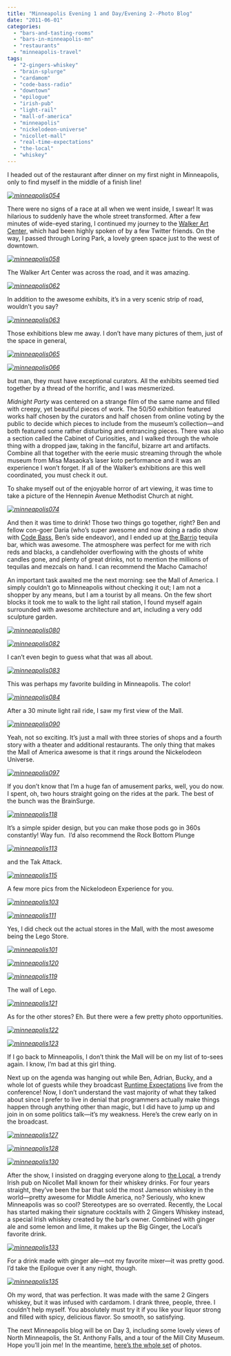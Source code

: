 ```yaml
---
title: "Minneapolis Evening 1 and Day/Evening 2--Photo Blog"
date: "2011-06-01"
categories: 
  - "bars-and-tasting-rooms"
  - "bars-in-minneapolis-mn"
  - "restaurants"
  - "minneapolis-travel"
tags: 
  - "2-gingers-whiskey"
  - "brain-splurge"
  - "cardamom"
  - "code-bass-radio"
  - "downtown"
  - "epilogue"
  - "irish-pub"
  - "light-rail"
  - "mall-of-america"
  - "minneapolis"
  - "nickelodeon-universe"
  - "nicollet-mall"
  - "real-time-expectations"
  - "the-local"
  - "whiskey"
---
```


I headed out of the restaurant after dinner on my first night in Minneapolis, only to find myself in the middle of a finish line!

_[![](http://s3.amazonaws.com/thegourmez-wpmedia/2011/05/minneapolis054.jpg "minneapolis054")](http://s3.amazonaws.com/thegourmez-wpmedia/2011/05/minneapolis054.jpg)_

There were no signs of a race at all when we went inside, I swear! It was hilarious to suddenly have the whole street transformed. After a few minutes of wide-eyed staring, I continued my journey to the [Walker Art Center,](http://www.walkerart.org/) which had been highly spoken of by a few Twitter friends. On the way, I passed through Loring Park, a lovely green space just to the west of downtown.

_[![](http://s3.amazonaws.com/thegourmez-wpmedia/2011/05/minneapolis058.jpg "minneapolis058")](http://s3.amazonaws.com/thegourmez-wpmedia/2011/05/minneapolis058.jpg)_

The Walker Art Center was across the road, and it was amazing.

_[![](http://s3.amazonaws.com/thegourmez-wpmedia/2011/05/minneapolis062.jpg "minneapolis062")](http://s3.amazonaws.com/thegourmez-wpmedia/2011/05/minneapolis062.jpg)_

In addition to the awesome exhibits, it’s in a very scenic strip of road, wouldn’t you say?

_[![](http://s3.amazonaws.com/thegourmez-wpmedia/2011/05/minneapolis063.jpg "minneapolis063")](http://s3.amazonaws.com/thegourmez-wpmedia/2011/05/minneapolis063.jpg)_

Those exhibitions blew me away. I don’t have many pictures of them, just of the space in general,

_[![](http://s3.amazonaws.com/thegourmez-wpmedia/2011/05/minneapolis065.jpg "minneapolis065")](http://s3.amazonaws.com/thegourmez-wpmedia/2011/05/minneapolis065.jpg)_

_[![](http://s3.amazonaws.com/thegourmez-wpmedia/2011/05/minneapolis066.jpg "minneapolis066")](http://s3.amazonaws.com/thegourmez-wpmedia/2011/05/minneapolis066.jpg)_

but man, they must have exceptional curators. All the exhibits seemed tied together by a thread of the horrific, and I was mesmerized.

_Midnight Party_ was centered on a strange film of the same name and filled with creepy, yet beautiful pieces of work. The 50/50 exhibition featured works half chosen by the curators and half chosen from online voting by the public to decide which pieces to include from the museum’s collection—and both featured some rather disturbing and entrancing pieces. There was also a section called the Cabinet of Curiosities, and I walked through the whole thing with a dropped jaw, taking in the fanciful, bizarre art and artifacts. Combine all that together with the eerie music streaming through the whole museum from Misa Masaoka’s laser koto performance and it was an experience I won’t forget. If all of the Walker’s exhibitions are this well coordinated, you must check it out.

To shake myself out of the enjoyable horror of art viewing, it was time to take a picture of the Hennepin Avenue Methodist Church at night.

_[![](http://s3.amazonaws.com/thegourmez-wpmedia/2011/05/minneapolis074.jpg "minneapolis074")](http://s3.amazonaws.com/thegourmez-wpmedia/2011/05/minneapolis074.jpg)_

And then it was time to drink! Those two things go together, right? Ben and fellow con-goer Daria (who’s super awesome and now doing a radio show with [Code Bass](http://codebassradio.net/), Ben’s side endeavor), and I ended up at [the Barrio](http://barriotequila.com/Barrio_mpls.html) tequila bar, which was awesome. The atmosphere was perfect for me with rich reds and blacks, a candleholder overflowing with the ghosts of white candles gone, and plenty of great drinks, not to mention the millions of tequilas and mezcals on hand. I can recommend the Macho Camacho!

An important task awaited me the next morning: see the Mall of America. I simply couldn’t go to Minneapolis without checking it out; I am not a shopper by any means, but I am a tourist by all means. On the few short blocks it took me to walk to the light rail station, I found myself again surrounded with awesome architecture and art, including a very odd sculpture garden.

_[![](http://s3.amazonaws.com/thegourmez-wpmedia/2011/05/minneapolis080.jpg "minneapolis080")](http://s3.amazonaws.com/thegourmez-wpmedia/2011/05/minneapolis080.jpg)_

_[![](http://s3.amazonaws.com/thegourmez-wpmedia/2011/05/minneapolis082.jpg "minneapolis082")](http://s3.amazonaws.com/thegourmez-wpmedia/2011/05/minneapolis082.jpg)_

I can’t even begin to guess what that was all about.

_[![](http://s3.amazonaws.com/thegourmez-wpmedia/2011/05/minneapolis083.jpg "minneapolis083")](http://s3.amazonaws.com/thegourmez-wpmedia/2011/05/minneapolis083.jpg)_

This was perhaps my favorite building in Minneapolis. The color!

_[![](http://s3.amazonaws.com/thegourmez-wpmedia/2011/05/minneapolis084.jpg "minneapolis084")](http://s3.amazonaws.com/thegourmez-wpmedia/2011/05/minneapolis084.jpg)_

After a 30 minute light rail ride, I saw my first view of the Mall.

_[![](http://s3.amazonaws.com/thegourmez-wpmedia/2011/05/minneapolis090.jpg "minneapolis090")](http://s3.amazonaws.com/thegourmez-wpmedia/2011/05/minneapolis090.jpg)_

Yeah, not so exciting. It’s just a mall with three stories of shops and a fourth story with a theater and additional restaurants. The only thing that makes the Mall of America awesome is that it rings around the Nickelodeon Universe.

_[![](http://s3.amazonaws.com/thegourmez-wpmedia/2011/05/minneapolis097.jpg "minneapolis097")](http://s3.amazonaws.com/thegourmez-wpmedia/2011/05/minneapolis097.jpg)_

If you don’t know that I’m a huge fan of amusement parks, well, you do now. I spent, oh, two hours straight going on the rides at the park. The best of the bunch was the BrainSurge.

_[![](http://s3.amazonaws.com/thegourmez-wpmedia/2011/05/minneapolis118.jpg "minneapolis118")](http://s3.amazonaws.com/thegourmez-wpmedia/2011/05/minneapolis118.jpg)_

It’s a simple spider design, but you can make those pods go in 360s constantly! Way fun.  I’d also recommend the Rock Bottom Plunge

_[![](http://s3.amazonaws.com/thegourmez-wpmedia/2011/05/minneapolis113.jpg "minneapolis113")](http://s3.amazonaws.com/thegourmez-wpmedia/2011/05/minneapolis113.jpg)_

and the Tak Attack.

_[![](http://s3.amazonaws.com/thegourmez-wpmedia/2011/05/minneapolis115.jpg "minneapolis115")](http://s3.amazonaws.com/thegourmez-wpmedia/2011/05/minneapolis115.jpg)_

A few more pics from the Nickelodeon Experience for you.

_[![](http://s3.amazonaws.com/thegourmez-wpmedia/2011/05/minneapolis103.jpg "minneapolis103")](http://s3.amazonaws.com/thegourmez-wpmedia/2011/05/minneapolis103.jpg)_

_[![](http://s3.amazonaws.com/thegourmez-wpmedia/2011/05/minneapolis111.jpg "minneapolis111")](http://s3.amazonaws.com/thegourmez-wpmedia/2011/05/minneapolis111.jpg)_

Yes, I did check out the actual stores in the Mall, with the most awesome being the Lego Store.

_[![](http://s3.amazonaws.com/thegourmez-wpmedia/2011/05/minneapolis101.jpg "minneapolis101")](http://s3.amazonaws.com/thegourmez-wpmedia/2011/05/minneapolis101.jpg)_

_[![](http://s3.amazonaws.com/thegourmez-wpmedia/2011/05/minneapolis120.jpg "minneapolis120")](http://s3.amazonaws.com/thegourmez-wpmedia/2011/05/minneapolis120.jpg)_

_[![](http://s3.amazonaws.com/thegourmez-wpmedia/2011/05/minneapolis119.jpg "minneapolis119")](http://s3.amazonaws.com/thegourmez-wpmedia/2011/05/minneapolis119.jpg)_

The wall of Lego.

_[![](http://s3.amazonaws.com/thegourmez-wpmedia/2011/05/minneapolis121.jpg "minneapolis121")](http://s3.amazonaws.com/thegourmez-wpmedia/2011/05/minneapolis121.jpg)_

As for the other stores? Eh. But there were a few pretty photo opportunities.

_[![](http://s3.amazonaws.com/thegourmez-wpmedia/2011/05/minneapolis122.jpg "minneapolis122")](http://s3.amazonaws.com/thegourmez-wpmedia/2011/05/minneapolis122.jpg)_

_[![](http://s3.amazonaws.com/thegourmez-wpmedia/2011/05/minneapolis123.jpg "minneapolis123")](http://s3.amazonaws.com/thegourmez-wpmedia/2011/05/minneapolis123.jpg)_

If I go back to Minneapolis, I don’t think the Mall will be on my list of to-sees again. I know, I’m bad at this girl thing.

Next up on the agenda was hanging out while Ben, Adrian, Bucky, and a whole lot of guests while they broadcast [Runtime Expectations](http://codebassradio.net/shows/runtime-expectations/) live from the conference! Now, I don’t understand the vast majority of what they talked about since I prefer to live in denial that programmers actually make things happen through anything other than magic, but I did have to jump up and join in on some politics talk—it’s my weakness. Here’s the crew early on in the broadcast.

_[![](http://s3.amazonaws.com/thegourmez-wpmedia/2011/05/minneapolis127.jpg "minneapolis127")](http://s3.amazonaws.com/thegourmez-wpmedia/2011/05/minneapolis127.jpg)_

_[![](http://s3.amazonaws.com/thegourmez-wpmedia/2011/05/minneapolis128.jpg "minneapolis128")](http://s3.amazonaws.com/thegourmez-wpmedia/2011/05/minneapolis128.jpg)_

_[![](http://s3.amazonaws.com/thegourmez-wpmedia/2011/05/minneapolis130.jpg "minneapolis130")](http://s3.amazonaws.com/thegourmez-wpmedia/2011/05/minneapolis130.jpg)_

After the show, I insisted on dragging everyone along to [the Local](http://www.the-local.com/), a trendy Irish pub on Nicollet Mall known for their whiskey drinks. For four years straight, they’ve been the bar that sold the most Jameson whiskey in the world—pretty awesome for Middle America, no? Seriously, who knew Minneapolis was so cool? Stereotypes are so overrated. Recently, the Local has started making their signature cocktails with 2 Gingers Whiskey instead, a special Irish whiskey created by the bar’s owner. Combined with ginger ale and some lemon and lime, it makes up the Big Ginger, the Local’s favorite drink.

_[![](http://s3.amazonaws.com/thegourmez-wpmedia/2011/05/minneapolis133.jpg "minneapolis133")](http://s3.amazonaws.com/thegourmez-wpmedia/2011/05/minneapolis133.jpg)_

For a drink made with ginger ale—not my favorite mixer—it was pretty good. I’d take the Epilogue over it any night, though.

_[![](http://s3.amazonaws.com/thegourmez-wpmedia/2011/05/minneapolis135.jpg "minneapolis135")](http://s3.amazonaws.com/thegourmez-wpmedia/2011/05/minneapolis135.jpg)_

Oh my word, that was perfection. It was made with the same 2 Gingers whiskey, but it was infused with cardamom. I drank three, people, three. I couldn’t help myself. You absolutely must try it if you like your liquor strong and filled with spicy, delicious flavor. So smooth, so satisfying.

The next Minneapolis blog will be on Day 3, including some lovely views of North Minneapolis, the St. Anthony Falls, and a tour of the Mill City Museum. Hope you’ll join me! In the meantime, [here’s the whole set](http://blastanova.com/photoalbum/index.html?path=Adventures/Minneapolis%202011) of photos.
